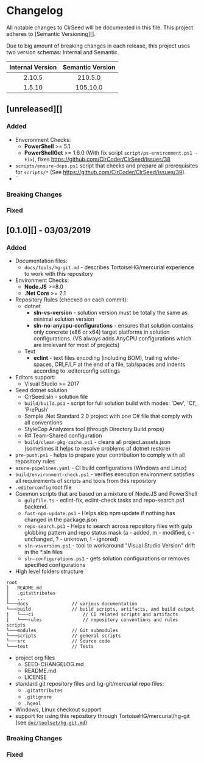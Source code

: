 # Changelog

All notable changes to ClrSeed will be documented in this file.
This project adheres to [Semantic Versioning][].

Due to big amount of breaking changes in each release, this project uses two version schemas:
Internal and Semantic.

| Internal Version | Semantic Version |
|:----------------:|:----------------:|
| 2.10.5           | 210.5.0          |
| 1.5.10           | 105.10.0         |


## [unreleased][]
### Added
* Envoronment Checks:
    - **PowerShell** >= 5.1
    - **PowerShellGet** >= 1.6.0 (With fix script `script/ps-environment.ps1 -Fix`), fixes https://github.com/ClrCoder/ClrSeed/issues/38
* `scripts/ensure-deps.ps1` script that checks and prepare all prerequisites for `scripts/*` (See https://github.com/ClrCoder/ClrSeed/issues/39).
* `` 
### Breaking Changes
### Fixed

## [0.1.0][] - 03/03/2019
### Added
*   Documentation files:
    - `docs/tools/hg-git.md` - describes TortoiseHG/mercurial experience to work with this repository
*   Environment Checks:
    - **Node.JS** >=8.0
    - **.Net Core** >= 2.1
*   Repository Rules (checked on each commit):
    - dotnet
        - **sln-vs-version** - solution version must be totally the same as minimal solution version
        - **sln-no-anycpu-configurations** - ensures that solution contains only concrete (x86 or x64) target platforms in solution configurations. (VS always adds AnyCPU configurations which are irrelevant for most of projects)
    - Text
        - **eclint** - text files encoding (including BOM), trailing white-spaces, CRLF/LF at the end of a file, tab/spaces and indents according to .editorconfig settings
*   Editors support:
    - Visual Studio >= 2017
*   Seed dotnet solution
    - ClrSeed.sln - solution file
    - `build/build.ps1` - script for full solution build with modes: 'Dev', 'CI', 'PrePush'
    - Sample .Net Standard 2.0 project with one C# file that comply with all conventions
    - StyleCop Analyzers tool (through Directory.Build.props)
    - R# Team-Shared configuration
    - `build/clean-pkg-cache.ps1` - cleans all project.assets.json (sometimes it helps to resolve problems of dotnet restore)
*   `pre-push.ps1` - helps to prepare your contribution to comply with all repository rules
*   `azure-pipelines.yaml` - CI build configurations (Windows and Linux)
*   `build/environment-check.ps1` - verifies execution environment satisfies all requirements of scripts and tools from this repository
*   `.editorconfig` root file
*   Common scripts that are based on a mixture of Node.JS and PowerShell
    - `gulpfile.ts` - eclint-fix, eclint-check tasks and repo-search.ps1 backend.
    - `fast-npm-update.ps1` - Helps skip npm update if nothing has changed in the package.json
    - `repo-search.ps1` - Helps to search across repository files with gulp globbing pattern and repo status mask (a - added, m - modified, c - unchanged, ? - unknown, ! - ignored)
    - `sln-vsversion.ps1` - tool to workaround "Visual Studio Version" drift in the *.sln files
    - `sln-configurations.ps1` - gets solution configurations or removes specified configurations
*   High level folders structure
```
root
│   README.md
│   .gitattributes
│   ...
└───docs                // various documentation
└───build               // build scripts, artifacts, and build output
|   └───ci                  // CI related scripts and artifacts
|   └───rules               // repository conventions and rules scripts
└───modules             // Git submodules
└───scripts             // general scripts
└───src                 // Source code
└───test                // Tests
```
*   project org files
    - SEED-CHANGELOG.md
    - README.md
    - LICENSE
*   standard git repository files and hg-git/mercurial repo files:
    - `.gitattributes`
    - `.gitignore`
    - `.hgeol`
*   Windows, Linux checkout support
*   support for using this repository through TortoiseHG/mercurial/hg-git (see [`doc/toolset/hg-git.md`](doc/toolset/hg-git.md))


### Breaking Changes
### Fixed
